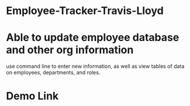 # Employee-Tracker-Travis-Lloyd


# Able to update employee database and other org information

use command line to enter new information, as well as view tables of data on employees, departments, and roles.

# Demo Link
